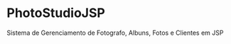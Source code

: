 PhotoStudioJSP
==============

Sistema de Gerenciamento de Fotografo, Albuns, Fotos e Clientes em JSP
